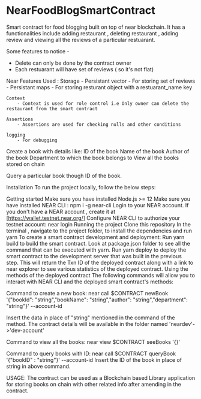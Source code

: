 # NearFoodBlogSmartContract
Smart contract for food blogging built on top of near blockchain.
It has a functionalities include adding restaurant , deleting restaurant , adding review and viewing all the reviews of a particular restuarant.

Some features to notice - 
 - Delete can only be done by the contract owner
 - Each restuarant will have set of reviews ( so it's not flat)

Near Features Used :
    Storage 
        - Persistant vector - For storing set of reviews
        - Persistant maps - For storing resturant object with a restuarant_name key
    
    Context
        - Context is used for role control i.e Only owner can delete the restaurant from the smart contract

    Assertions
        - Assertions are used for checking nulls and other conditions
    
    logging
        - For debugging
    





Create a book with details like:
ID of the book
Name of the book
Author of the book
Department to which the book belongs to
View all the books stored on chain

Query a particular book though ID of the book.

Installation
To run the project locally, follow the below steps:

Getting started
Make sure you have installed Node.js >= 12
Make sure you have installed NEAR CLI :
npm i -g near-cli
Login to your NEAR account.
If you don't have a NEAR account , create it at [https://wallet.testnet.near.org/]
Configure NEAR CLI to authorize your testnet account:
near login
Running the project
Clone this repository
In the terminal , navigate to the project folder, to install the dependencies and run yarn
To create a smart contract development and deployment:
Run yarn build to build the smart contract. Look at package.json folder to see all the command that can be executed with yarn.
Run yarn deploy to deploy the smart contract to the development server that was built in the previous step. This will return the Txn ID of the deployed contract along with a link to near explorer to see various statistics of the deployed contract.
Using the methods of the deployed contract
The following commands will allow you to interact with NEAR CLI and the deployed smart contract's methods:

Command to create a new book:
near call $CONTRACT newBook '{"bookId": "string","bookName": "string","author": "string","department": "string"}' --account-id <Enter your account id>

Insert the data in place of "string" mentioned in the command of the method.
The contract details will be available in the folder named 'neardev'->'dev-account'

Command to view all the books:
near view $CONTRACT seeBooks '{}'

Command to query books with ID:
near call $CONTRACT queryBook '{"bookID" : "string"}' --account-id <Enter your account id> Insert the ID of the book in place of string in above command.

USAGE:
The contract can be used as a Blockchain based Library application for storing books on chain with other related info after amending in the contract.